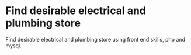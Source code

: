 # Find desirable electrical and plumbing store
 Find desirable electrical and plumbing store using front end skills, php and mysql.
